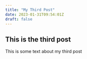 ```yaml
---
title: "My Third Post"
date: 2023-01-31T09:54:01Z
draft: false
---
```


## This is the third post

This is some text about my third post